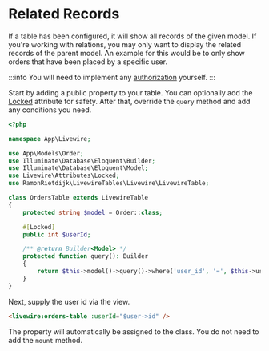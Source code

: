 # Related Records

If a table has been configured, it will show all records of the given model. If you're working with relations, you may only want to display the related records of the parent model. An example for this would be to only show orders that have been placed by a specific user.

:::info
You will need to implement any [authorization](https://laravel.com/docs/master/authorization) yourself.
:::

Start by adding a public property to your table. You can optionally add the [Locked](https://livewire.laravel.com/docs/locked) attribute for safety. After that, override the `query` method and add any conditions you need.

```php
<?php

namespace App\Livewire;

use App\Models\Order;
use Illuminate\Database\Eloquent\Builder;
use Illuminate\Database\Eloquent\Model;
use Livewire\Attributes\Locked;
use RamonRietdijk\LivewireTables\Livewire\LivewireTable;

class OrdersTable extends LivewireTable
{
    protected string $model = Order::class;

    #[Locked]
    public int $userId;

    /** @return Builder<Model> */
    protected function query(): Builder
    {
        return $this->model()->query()->where('user_id', '=', $this->userId);
    }
}
```

Next, supply the user id via the view.

```html
<livewire:orders-table :userId="$user->id" />
```

The property will automatically be assigned to the class. You do not need to add the `mount` method.
